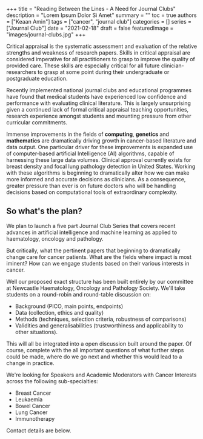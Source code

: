 +++
title = "Reading Between the Lines - A Need for Journal Clubs"
description = "Lorem Ipsum Dolor Si Amet"
summary = ""
toc = true
authors = ["Keaan Amin"]
tags = ["cancer", "journal club"]
categories = []
series = ["Journal Club"]
date =  "2021-02-18"
draft = false
featuredImage = "images/journal-clubs.jpg"
+++

Critical appraisal is the systematic assessment and evaluation of the relative strengths and weakness of research papers. Skills in critical appraisal are considered imperative for all practitioners to grasp to improve the quality of provided care. These skills are especially critical for all future clinician-researchers to grasp at some point during their undergraduate or postgraduate education.

Recently implemented national journal clubs and educational programmes have found that medical students have experienced low confidence and performance with evaluating clinical literature. This is largely unsurprising given a continued lack of formal critical appraisal teaching opportunities, research experience amongst students and mounting pressure from other curricular commitments.


<!--more-->

Immense improvements in the fields of **computing**, **genetics** and **mathematics** are dramatically driving growth in cancer-based literature and data output. One particular driver for these improvements is expanded use of computer-based artificial Intelligence (AI) algorithms, capable of harnessing these large data volumes. Clinical approval currently exists for breast density and focal lung pathology detection in United States. Working with these algorithms is beginning to dramatically alter how we can make more informed and accurate decisions as clinicians. As a consequence, greater pressure than ever is on future doctors who will be handling decisions based on computational tools of extraordinary complexity. 

## So what's the plan?

We plan to launch a five part Journal Club Series that covers recent advances in artificial intelligence and machine learning as applied to haematology, oncology and pathology.

But critically, what the pertinent papers that beginning to dramatically change care for cancer patients. What are the fields where impact is most iminent? How can we engage students based on their various interests in cancer.

Well our proposed exact structure has been built entirely by our committee at Newcastle Haematology, Oncology and Pathology Society. We'll take students on a round-robin and round-table discussion on:

- Background (PICO, main points, endpoints)
-	Data (collection, ethics and quality)
-	Methods (techniques, selection criteria, robustness of comparisons)
-	Validities and generalisabilities (trustworthiness and applicability to other situations).

This will all be integrated into a open discussion built around the paper. Of course, complete with the all important questions of what further steps could be made, where do we go next and whether this would lead to a change in practice. 

We're looking for Speakers and Academic Moderators with Cancer Interests across the following sub-specialties:

- Breast Cancer
- Leukaemia
- Bowel Cancer
- Lung Cancer
- Immunotherapy

Contact details are below.